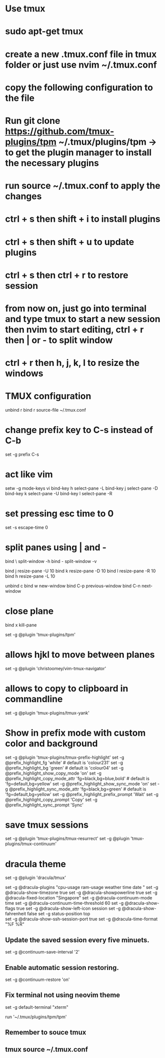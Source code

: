 # Use tmux
# sudo apt-get tmux
# create a new .tmux.conf file in tmux folder or just use nvim ~/.tmux.conf
# copy the following configuration to the file
# Run git clone https://github.com/tmux-plugins/tpm ~/.tmux/plugins/tpm -> to get the plugin manager to install the necessary plugins
# run source ~/.tmux.conf to apply the changes
# ctrl + s then shift + i to install plugins
# ctrl + s then shift + u to update plugins
# ctrl + s then ctrl + r to restore session
# from now on, just go into terminal and type tmux to start a new session then nvim to start editing, ctrl + r then | or - to split window
# ctrl + r then h, j, k, l to resize the windows




# TMUX configuration

unbind r
bind r source-file ~/.tmux.conf

# change prefix key to C-s instead of C-b
set -g prefix C-s

# act like vim
setw -g mode-keys vi
bind-key h select-pane -L
bind-key j select-pane -D
bind-key k select-pane -U
bind-key l select-pane -R
# set pressing esc time to 0
set -s escape-time 0

# split panes using | and -
bind \ split-window -h
bind - split-window -v



bind j resize-pane -U 10
bind k resize-pane -D 10
bind l resize-pane -R 10
bind h resize-pane -L 10


unbind c
bind w new-window
bind C-p previous-window
bind C-n next-window

# close plane
bind x kill-pane


set -g @plugin 'tmux-plugins/tpm'
# allows hjkl to move between planes
set -g @plugin 'christoomey/vim-tmux-navigator'
# allows to copy to clipboard in commandline
set -g @plugin 'tmux-plugins/tmux-yank'
# Show in prefix mode with custom color and background
set -g @plugin 'tmux-plugins/tmux-prefix-highlight'
set -g @prefix_highlight_fg 'white' # default is 'colour231'
set -g @prefix_highlight_bg 'green'  # default is 'colour04'
set -g @prefix_highlight_show_copy_mode 'on'
set -g @prefix_highlight_copy_mode_attr 'fg=black,bg=blue,bold' # default is 'fg=default,bg=yellow'
set -g @prefix_highlight_show_sync_mode 'on'
set -g @prefix_highlight_sync_mode_attr 'fg=black,bg=green' # default is 'fg=default,bg=yellow'
set -g @prefix_highlight_prefix_prompt 'Wait'
set -g @prefix_highlight_copy_prompt 'Copy'
set -g @prefix_highlight_sync_prompt 'Sync'


# save tmux sessions
set -g @plugin 'tmux-plugins/tmux-resurrect'
set -g @plugin 'tmux-plugins/tmux-continuum'
# dracula theme
set -g @plugin 'dracula/tmux'

set -g @dracula-plugins "cpu-usage ram-usage weather time date "
set -g @dracula-show-timezone true
set -g @dracula-showpowerline true
set -g @dracula-fixed-location "Singapore"
set -g @dracula-continuum-mode time
set -g @dracula-continuum-time-threshold 60
set -g @dracula-show-flags true
set -g @dracula-show-left-icon session
set -g @dracula-show-fahrenheit false
set -g status-position top  
set -g @dracula-show-ssh-session-port true
set -g @dracula-time-format "%F %R"

## Update the saved session every five minuets.
set -g @continuum-save-interval '2'

## Enable automatic session restoring.
set -g @continuum-restore 'on'

## Fix terminal not using neovim theme
set -g default-terminal "xterm"

run '~/.tmux/plugins/tpm/tpm'

## Remember to souce tmux
## tmux source ~/.tmux.conf

